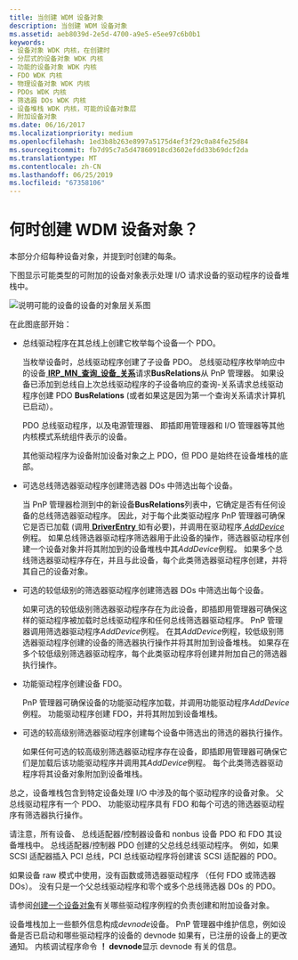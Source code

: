 ```yaml
---
title: 当创建 WDM 设备对象
description: 当创建 WDM 设备对象
ms.assetid: aeb8039d-2e5d-4700-a9e5-e5ee97c6b0b1
keywords:
- 设备对象 WDK 内核，在创建时
- 分层式的设备对象 WDK 内核
- 功能的设备对象 WDK 内核
- FDO WDK 内核
- 物理设备对象 WDK 内核
- PDOs WDK 内核
- 筛选器 DOs WDK 内核
- 设备堆栈 WDK 内核，可能的设备对象层
- 附加设备对象
ms.date: 06/16/2017
ms.localizationpriority: medium
ms.openlocfilehash: 1ed3b8b263e8997a5175d4ef3f29c0a84fe25d84
ms.sourcegitcommit: fb7d95c7a5d47860918cd3602efdd33b69dcf2da
ms.translationtype: MT
ms.contentlocale: zh-CN
ms.lasthandoff: 06/25/2019
ms.locfileid: "67358106"
---
```

# <a name="when-are-wdm-device-objects-created"></a>何时创建 WDM 设备对象？





本部分介绍每种设备对象，并提到时创建的每条。

下图显示可能类型的可附加的设备对象表示处理 I/O 请求设备的驱动程序的设备堆栈中。

![说明可能的设备的设备的对象层关系图](images/objlyr.png)

在此图底部开始：

-   总线驱动程序在其总线上创建它枚举每个设备一个 PDO。

    当枚举设备时，总线驱动程序创建了子设备 PDO。 总线驱动程序枚举响应中的设备[ **IRP\_MN\_查询\_设备\_关系**](https://docs.microsoft.com/windows-hardware/drivers/kernel/irp-mn-query-device-relations)请求**BusRelations**从 PnP 管理器。 如果设备已添加到总线自上次总线驱动程序的子设备响应的查询-关系请求总线驱动程序创建 PDO **BusRelations** (或者如果这是因为第一个查询关系请求计算机已启动）。

    PDO 总线驱动程序，以及电源管理器、 即插即用管理器和 I/O 管理器等其他内核模式系统组件表示的设备。

    其他驱动程序为设备附加设备对象之上 PDO，但 PDO 是始终在设备堆栈的底部。

-   可选总线筛选器驱动程序创建筛选器 DOs 中筛选出每个设备。

    当 PnP 管理器检测到中的新设备**BusRelations**列表中，它确定是否有任何设备的总线筛选器驱动程序。 因此，对于每个此类驱动程序 PnP 管理器可确保它是否已加载 (调用[ **DriverEntry** ](https://docs.microsoft.com/windows-hardware/drivers/ddi/content/wdm/nc-wdm-driver_initialize)如有必要)，并调用在驱动程序[ *AddDevice* ](https://docs.microsoft.com/windows-hardware/drivers/ddi/content/wdm/nc-wdm-driver_add_device)例程。 如果总线筛选器驱动程序筛选器用于此设备的操作，筛选器驱动程序创建一个设备对象并将其附加到的设备堆栈中其*AddDevice*例程。 如果多个总线筛选器驱动程序存在，并且与此设备，每个此类筛选器驱动程序创建，并将其自己的设备对象。

-   可选的较低级别的筛选器驱动程序创建筛选器 DOs 中筛选出每个设备。

    如果可选的较低级别筛选器驱动程序存在为此设备，即插即用管理器可确保这样的驱动程序被加载时总线驱动程序和任何总线筛选器驱动程序。 PnP 管理器调用筛选器驱动程序*AddDevice*例程。 在其*AddDevice*例程，较低级别筛选器驱动程序创建的设备的筛选器执行操作并将其附加到设备堆栈。 如果存在多个较低级别筛选器驱动程序，每个此类驱动程序将创建并附加自己的筛选器执行操作。

-   功能驱动程序创建设备 FDO。

    PnP 管理器可确保设备的功能驱动程序加载，并调用功能驱动程序*AddDevice*例程。 功能驱动程序创建 FDO，并将其附加到设备堆栈。

-   可选的较高级别筛选器驱动程序创建每个设备中筛选出的筛选的器执行操作。

    如果任何可选的较高级别筛选器驱动程序存在设备，即插即用管理器可确保它们是加载后该功能驱动程序并调用其*AddDevice*例程。 每个此类筛选器驱动程序将其设备对象附加到设备堆栈。

总之，设备堆栈包含到特定设备处理 I/O 中涉及的每个驱动程序的设备对象。 父总线驱动程序有一个 PDO、 功能驱动程序具有 FDO 和每个可选的筛选器驱动程序有筛选器执行操作。

请注意，所有设备、 总线适配器/控制器设备和 nonbus 设备 PDO 和 FDO 其设备堆栈中。 总线适配器/控制器 PDO 创建的父总线总线驱动程序。 例如，如果 SCSI 适配器插入 PCI 总线，PCI 总线驱动程序将创建该 SCSI 适配器的 PDO。

如果设备 raw 模式中使用，没有函数或筛选器驱动程序 （任何 FDO 或筛选器 DOs）。 没有只是一个父总线驱动程序和零个或多个总线筛选器 DOs 的 PDO。

请参阅[创建一个设备对象](creating-a-device-object.md)有关哪些驱动程序例程的负责创建和附加设备对象。

设备堆栈加上一些额外信息构成*devnode*设备。 PnP 管理器中维护信息，例如设备是否已启动和哪些驱动程序的设备的 devnode 如果有，已注册的设备上的更改通知。 内核调试程序命令 **！ devnode**显示 devnode 有关的信息。

 

 




